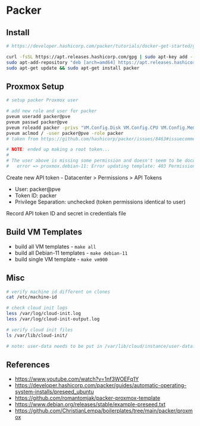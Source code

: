 # Packer

## Install

```sh
# https://developer.hashicorp.com/packer/tutorials/docker-get-started/get-started-install-cli

curl -fsSL https://apt.releases.hashicorp.com/gpg | sudo apt-key add -
sudo apt-add-repository "deb [arch=amd64] https://apt.releases.hashicorp.com $(lsb_release -cs) main"
sudo apt-get update && sudo apt-get install packer
```

## Proxmox Setup

```sh
# setup packer Proxmox user

# add new role and user for packer
pveum useradd packer@pve
pveum passwd packer@pve
pveum roleadd packer -privs "VM.Config.Disk VM.Config.CPU VM.Config.Memory Datastore.AllocateSpace Datastore.AllocateTemplate Sys.Modify VM.Config.Options VM.Allocate VM.Audit VM.Console VM.Config.CDROM VM.Config.Network VM.PowerMgmt VM.Config.HWType VM.Monitor"
pveum aclmod / -user packer@pve -role packer
# taken from https://github.com/hashicorp/packer/issues/8463#issuecomment-726844945

# NOTE: ended up making a root token...
#
# The user above is missing some permission and doesn't seem to be documented...
#   error => proxmox.debian-11: Error updating template: 403 Permission check failed (/vms/900, VM.Config.Cloudinit)
```

Create new API token - Datacenter > Permissions > API Tokens

- User: packer@pve
- Token ID: packer
- Privilege Separation: unchecked (token permissions identical to user)

Record API token ID and secret in credentials file

## Build VM Templates

- build all VM templates - `make all`
- build all Debian-11 templates - `make debian-11`
- build single VM template - `make vm900`

## Misc

```sh
# verify machine id different on clones
cat /etc/machine-id

# check cloud init logs
less /var/log/cloud-init.log   
less /var/log/cloud-init-output.log

# verify cloud init files
ls /var/lib/cloud-init/

# note: user-data needs to be put in /var/lib/cloud/instance/user-data.txt
```

## References

- https://www.youtube.com/watch?v=1nf3WOEFq1Y
- https://developer.hashicorp.com/packer/guides/automatic-operating-system-installs/preseed_ubuntu
- https://github.com/romantomjak/packer-proxmox-template
- https://www.debian.org/releases/stable/example-preseed.txt
- https://github.com/ChristianLempa/boilerplates/tree/main/packer/proxmox
